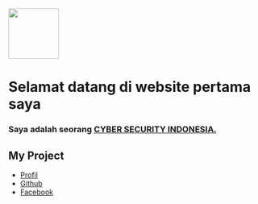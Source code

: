 <!DOCTYPE html>
<html>
 <head>
      <title> My Portopolio</title>
     <body>
      <div>
       <img src="https://encrypted-tbn0.gstatic.com/images?q=tbn:ANd9GcTyCblfKBdx3w7YAyfGJYBIEIoxd5rAet8SEw&s" height="100" width="100"><h1>Selamat datang di website pertama saya</h1>
       <h3>Saya adalah seorang <a href="www.facebook.com">CYBER SECURITY INDONESIA.</a>
       <h2>My Project</h2>
         <nav> 
          <ul>
        <li><a href="#profil">Profil</a></li>
        <li><a href="#github">Github</a></li>
        <li><a href="#facebook">Facebook</a></li>
          </ul>
         </nav>
      </div>
     </body>
 </head>
</html>
